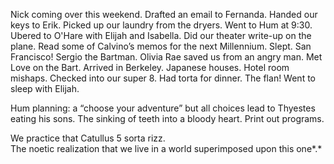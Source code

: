 Nick coming over this weekend. Drafted an email to Fernanda. Handed our keys to Erik. Picked up our laundry from the dryers. Went to Hum at 9:30. Ubered to O'Hare with Elijah and Isabella. Did our theater write-up on the plane. Read some of Calvino’s memos for the next Millennium. Slept. San Francisco\! Sergio the Bartman. Olivia Rae saved us from an angry man. Met Love on the Bart. Arrived in Berkeley. Japanese houses. Hotel room mishaps. Checked into our super 8\. Had torta for dinner. The flan\! Went to sleep with Elijah. 

Hum planning: a “choose your adventure” but all choices lead to Thyestes eating his sons. The sinking of teeth into a bloody heart. Print out programs. 

We practice that Catullus 5 sorta rizz.   
The noetic realization that we live in a world superimposed upon this one*.*
